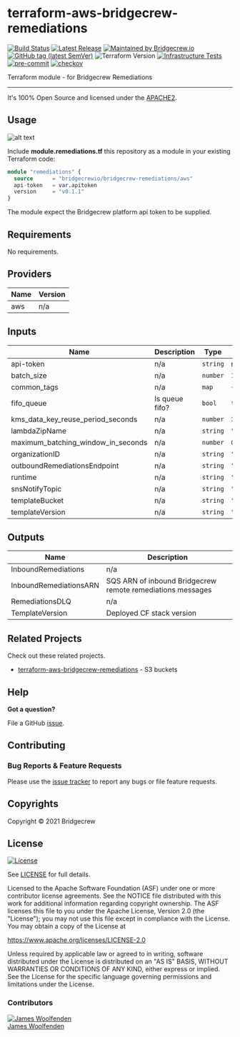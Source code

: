 # terraform-aws-bridgecrew-remediations

[![Build Status](https://github.com/bridgecrewio/terraform-aws-bridgecrew-remediations/workflows/Verify%20and%20Bump/badge.svg?branch=main)](https://github.com/bridgecrewio/terraform-aws-bridgecrew-remediations)
[![Latest Release](https://img.shields.io/github/release/bridgecrewio/terraform-aws-bridgecrew-remediations.svg)](https://github.com/bridgecrewio/terraform-aws-bridgecrew-remediations/releases/latest)
[![Maintained by Bridgecrew.io](https://img.shields.io/badge/maintained%20by-bridgecrew.io-blueviolet)](https://bridgecrew.io)
[![GitHub tag (latest SemVer)](https://img.shields.io/github/tag/bridgecrewio/terraform-aws-bridgecrew-remediations.svg?label=latest)](https://github.com/bridgecrewio/terraform-aws-bridgecrew-remediations/releases/latest)
![Terraform Version](https://img.shields.io/badge/tf-%3E%3D0.12.0-blue.svg)
[![Infrastructure Tests](https://www.bridgecrew.cloud/badges/github/bridgecrewio/terraform-aws-bridgecrew-remediations/cis_aws)](https://www.bridgecrew.cloud/link/badge?vcs=github&fullRepo=bridgecrewio%2Fterraform-aws-bridgecrew-remediations&benchmark=CIS+AWS+V1.2)
[![pre-commit](https://img.shields.iå/badge/pre--commit-enabled-brightgreen?logo=pre-commit&logoColor=white)](https://github.com/pre-commit/pre-commit)
[![checkov](https://img.shields.io/badge/checkov-verified-brightgreen)](https://www.checkov.io/)

Terraform module - for Bridgecrew Remediations

---

It's 100% Open Source and licensed under the [APACHE2](LICENSE).

## Usage

![alt text](./diagram/remediations.png)

Include **module.remediations.tf** this repository as a module in your existing Terraform code:

```terraform
module "remediations" {
  source      = "bridgecrewio/bridgecrew-remediations/aws"
  api-token   = var.apitoken
  version     = "v0.1.1"
}
```

The module expect the Bridgecrew platform api token to be supplied.

<!-- BEGINNING OF PRE-COMMIT-TERRAFORM DOCS HOOK -->
## Requirements

No requirements.

## Providers

| Name | Version |
|------|---------|
| aws | n/a |

## Inputs

| Name | Description | Type | Default | Required |
|------|-------------|------|---------|:--------:|
| api-token | n/a | `string` | n/a | yes |
| batch\_size | n/a | `number` | `1` | no |
| common\_tags | n/a | `map` | `{}` | no |
| fifo\_queue | Is queue fifo? | `bool` | `true` | no |
| kms\_data\_key\_reuse\_period\_seconds | n/a | `number` | `300` | no |
| lambdaZipName | n/a | `string` | `"prod/remediations_lambda_c5f16a2212411fd69a5c6a5fe37278617df82f5a.zip"` | no |
| maximum\_batching\_window\_in\_seconds | n/a | `number` | `0` | no |
| organizationID | n/a | `string` | `"890234264427"` | no |
| outboundRemediationsEndpoint | n/a | `string` | `"https://dfak3u9wq1.execute-api.us-west-2.amazonaws.com/v1"` | no |
| runtime | n/a | `string` | `"nodejs10.x"` | no |
| snsNotifyTopic | n/a | `string` | `"handle-customer-actions"` | no |
| templateBucket | n/a | `string` | `"bc-code-artifacts-890234264427-"` | no |
| templateVersion | n/a | `string` | `"0.3.37"` | no |

## Outputs

| Name | Description |
|------|-------------|
| InboundRemediations | n/a |
| InboundRemediationsARN | SQS ARN of inbound Bridgecrew remote remediations messages |
| RemediationsDLQ | n/a |
| TemplateVersion | Deployed CF stack version |

<!-- END OF PRE-COMMIT-TERRAFORM DOCS HOOK -->

## Related Projects

Check out these related projects.

- [terraform-aws-bridgecrew-remediations](https://github.com/bridgecrewio/terraform-aws-bridgecrew-remediations) - S3 buckets

## Help

**Got a question?**

File a GitHub [issue](https://github.com/bridgecrewio/terraform-aws-bridgecrew-remediations/issues).

## Contributing

### Bug Reports & Feature Requests

Please use the [issue tracker](https://github.com/bridgecrewio/terraform-aws-bridgecrew-remediations/issues) to report any bugs or file feature requests.

## Copyrights

Copyright © 2021 Bridgecrew

## License

[![License](https://img.shields.io/badge/License-Apache%202.0-blue.svg)](https://opensource.org/licenses/Apache-2.0)

See [LICENSE](LICENSE) for full details.

Licensed to the Apache Software Foundation (ASF) under one
or more contributor license agreements. See the NOTICE file
distributed with this work for additional information
regarding copyright ownership. The ASF licenses this file
to you under the Apache License, Version 2.0 (the
"License"); you may not use this file except in compliance
with the License. You may obtain a copy of the License at

<https://www.apache.org/licenses/LICENSE-2.0>

Unless required by applicable law or agreed to in writing,
software distributed under the License is distributed on an
"AS IS" BASIS, WITHOUT WARRANTIES OR CONDITIONS OF ANY
KIND, either express or implied. See the License for the
specific language governing permissions and limitations
under the License.

### Contributors

[![James Woolfenden][jameswoolfenden_avatar]][jameswoolfenden_homepage]<br/>[James Woolfenden][jameswoolfenden_homepage]

[jameswoolfenden_homepage]: https://github.com/jameswoolfenden
[jameswoolfenden_avatar]: https://github.com/jameswoolfenden.png?size=150
[github]: https://github.com/bridgecrewio
[linkedin]: https://www.linkedin.com/in/bridgecrew/
[twitter]: https://twitter.com/bridgecrew
[share_twitter]: https://twitter.com/intent/tweet/?text=terraform-aws-bridgecrew-remediations&url=https://github.com/bridgecrewio/terraform-aws-bridgecrew-remediations
[share_linkedin]: https://www.linkedin.com/shareArticle?mini=true&title=terraform-aws-bridgecrew-remediations&url=https://github.com/bridgecrewio/terraform-aws-bridgecrew-remediations
[share_reddit]: https://reddit.com/submit/?url=https://github.com/bridgecrewio/terraform-aws-bridgecrew-remediations
[share_facebook]: https://facebook.com/sharer/sharer.php?u=https://github.com/bridgecrewio/terraform-aws-bridgecrew-remediations
[share_email]: mailto:?subject=terraform-aws-bridgecrew-remediations&body=https://github.com/bridgecrewio/terraform-aws-bridgecrew-remediations
